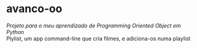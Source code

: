 # avanco-oo
<em>Projeto para o meu aprendizado de Programming Oriented Object em Python</em> <br>
Plylist, um app command-line que cria filmes, e adiciona-os numa playlist
